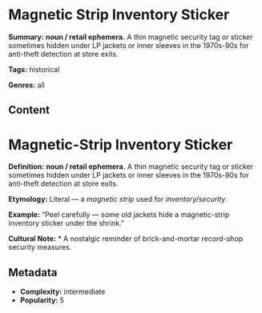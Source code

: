 # Magnetic Strip Inventory Sticker

**Summary:** **noun / retail ephemera.** A thin magnetic security tag or sticker sometimes hidden under LP jackets or inner sleeves in the 1970s-90s for anti-theft detection at store exits.

**Tags:** historical

**Genres:** all

## Content

# Magnetic-Strip Inventory Sticker

**Definition:** **noun / retail ephemera.** A thin magnetic security tag or sticker sometimes hidden under LP jackets or inner sleeves in the 1970s-90s for anti-theft detection at store exits.

**Etymology:** Literal — a *magnetic strip* used for *inventory/security*.

**Example:** “Peel carefully — some old jackets hide a magnetic-strip inventory sticker under the shrink.”

**Cultural Note:** * A nostalgic reminder of brick-and-mortar record-shop security measures.

## Metadata

- **Complexity:** intermediate
- **Popularity:** 5
